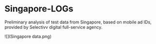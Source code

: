 # Singapore-LOGs
Preliminary analysis of test data from Singapore, based on mobile ad IDs, provided by Selectivv digital full-service agency. 

![](Singapore data.png)
